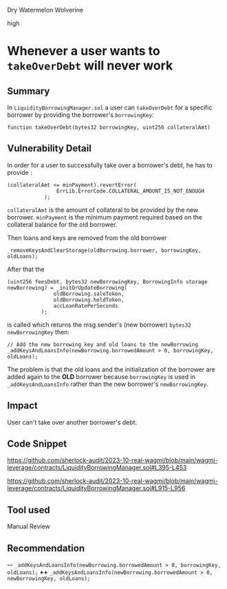 Dry Watermelon Wolverine

high

# Whenever a user wants to `takeOverDebt` will never work
## Summary
In `LiquidityBorrowingManager.sol` a user can `takeOverDebt` for a specific borrower by providing the borrower's `borrowingKey`: 

```solidity
function takeOverDebt(bytes32 borrowingKey, uint256 collateralAmt)
```

## Vulnerability Detail

In order for a user to successfully take over a borrower's debt, he has to provide : 

```solidity
(collateralAmt <= minPayment).revertError(
                ErrLib.ErrorCode.COLLATERAL_AMOUNT_IS_NOT_ENOUGH
            );
```

`collateralAmt` is the amount of collateral to be provided by the new borrower.
`minPayment` is the minimum payment required based on the collateral balance for the old borrower.

Then loans and keys are removed from the old borrower

```solidity
_removeKeysAndClearStorage(oldBorrowing.borrower, borrowingKey, oldLoans);
```

After that the
 ```solidity
(uint256 feesDebt, bytes32 newBorrowingKey, BorrowingInfo storage newBorrowing) = _initOrUpdateBorrowing(
                oldBorrowing.saleToken,
                oldBorrowing.holdToken,
                accLoanRatePerSeconds
            );
```
is called which returns the msg.sender's (new borrower) `bytes32 newBorrowingKey` then:

```solidity
// Add the new borrowing key and old loans to the newBorrowing
_addKeysAndLoansInfo(newBorrowing.borrowedAmount > 0, borrowingKey, oldLoans);
```

The problem is that the old loans and the initialization of the borrower are added again to the **OLD** borrower because `borrowingKey` is used in `_addKeysAndLoansInfo` rather than the new borrower's `newBorrowingKey`.


## Impact

User can't take over another borrower's debt.

## Code Snippet

https://github.com/sherlock-audit/2023-10-real-wagmi/blob/main/wagmi-leverage/contracts/LiquidityBorrowingManager.sol#L395-L453

https://github.com/sherlock-audit/2023-10-real-wagmi/blob/main/wagmi-leverage/contracts/LiquidityBorrowingManager.sol#L915-L956

## Tool used

Manual Review

## Recommendation

**--** `_addKeysAndLoansInfo(newBorrowing.borrowedAmount > 0, borrowingKey, oldLoans);`
**++** `_addKeysAndLoansInfo(newBorrowing.borrowedAmount > 0, newBorrowingKey, oldLoans);`
